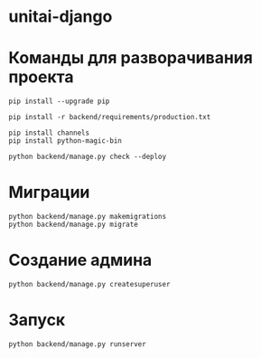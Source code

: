 # unitai-django

# Команды для разворачивания проекта

    pip install --upgrade pip

    pip install -r backend/requirements/production.txt

    pip install channels
    pip install python-magic-bin

    python backend/manage.py check --deploy

# Миграции
    python backend/manage.py makemigrations
    python backend/manage.py migrate

# Создание админа
    python backend/manage.py createsuperuser

# Запуск
    python backend/manage.py runserver


